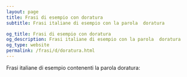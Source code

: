 ```yaml
---
layout: page
title: Frasi di esempio con doratura 
subtitle: Frasi italiane di esempio con la parola  doratura

og_title: Frasi di esempio con doratura 
og_description: Frasi italiane di esempio con la parola  doratura
og_type: website
permalink: /frasi/d/doratura.html
---
```


Frasi italiane di esempio contenenti la parola doratura:


